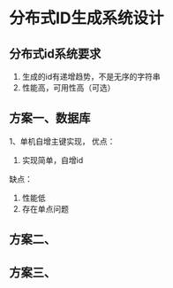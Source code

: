# 分布式ID生成系统设计

## 分布式id系统要求
1. 生成的id有递增趋势，不是无序的字符串
2. 性能高，可用性高（可选）

## 方案一、数据库
1、单机自增主键实现，
优点：
1. 实现简单，自增id

缺点：
1. 性能低
2. 存在单点问题

## 方案二、



## 方案三、